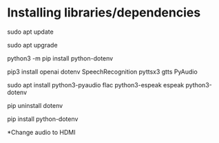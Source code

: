 # Installing libraries/dependencies

sudo apt update

sudo apt upgrade

python3 -m pip install python-dotenv


pip3 install openai dotenv SpeechRecognition pyttsx3 gtts PyAudio

sudo apt install python3-pyaudio flac python3-espeak espeak python3-dotenv

pip uninstall dotenv

pip install python-dotenv

*Change audio to HDMI
